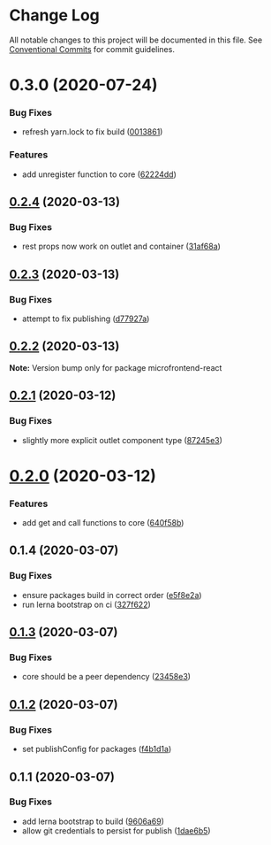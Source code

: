 # Change Log

All notable changes to this project will be documented in this file.
See [Conventional Commits](https://conventionalcommits.org) for commit guidelines.

# 0.3.0 (2020-07-24)


### Bug Fixes

* refresh yarn.lock to fix build ([0013861](https://github.com/microfrontend-react/microfrontend-react/commit/00138614cbcf1f4358f3ca9c44e97484df6c511e))


### Features

* add unregister function to core ([62224dd](https://github.com/microfrontend-react/microfrontend-react/commit/62224dd59e1401891630909531b2d7ec516b6acf))





## [0.2.4](https://github.com/microfrontend-react/microfrontend-react/compare/v0.2.3...v0.2.4) (2020-03-13)


### Bug Fixes

* rest props now work on outlet and container ([31af68a](https://github.com/microfrontend-react/microfrontend-react/commit/31af68a34af0571207ae4453d4117bd4579fb7c2))





## [0.2.3](https://github.com/microfrontend-react/microfrontend-react/compare/v0.2.2...v0.2.3) (2020-03-13)


### Bug Fixes

* attempt to fix publishing ([d77927a](https://github.com/microfrontend-react/microfrontend-react/commit/d77927a3f01b376b1a13b0d01f31265c65af4eeb))





## [0.2.2](https://github.com/microfrontend-react/microfrontend-react/compare/v0.2.1...v0.2.2) (2020-03-13)

**Note:** Version bump only for package microfrontend-react





## [0.2.1](https://github.com/microfrontend-react/microfrontend-react/compare/v0.2.0...v0.2.1) (2020-03-12)


### Bug Fixes

* slightly more explicit outlet component type ([87245e3](https://github.com/microfrontend-react/microfrontend-react/commit/87245e3405fc86bf85b89c10b230c4323615f81c))





# [0.2.0](https://github.com/microfrontend-react/microfrontend-react/compare/v0.1.4...v0.2.0) (2020-03-12)


### Features

* add get and call functions to core ([640f58b](https://github.com/microfrontend-react/microfrontend-react/commit/640f58b95819813bd69a4743a4cfdbdfab1e85e5))





## 0.1.4 (2020-03-07)


### Bug Fixes

* ensure packages build in correct order ([e5f8e2a](https://github.com/microfrontend-react/microfrontend-react/commit/e5f8e2a82217ffabcb0ec0a8f48b5dc169602c3d))
* run lerna bootstrap on ci ([327f622](https://github.com/microfrontend-react/microfrontend-react/commit/327f622ec12b5421b9936f7529d8c97f8536288c))





## [0.1.3](https://github.com/microfrontend-react/microfrontend-react/compare/v0.1.2...v0.1.3) (2020-03-07)


### Bug Fixes

* core should be a peer dependency ([23458e3](https://github.com/microfrontend-react/microfrontend-react/commit/23458e381086f2773177a5a5417a34e28ac0612c))





## [0.1.2](https://github.com/microfrontend-react/microfrontend-react/compare/v0.1.1...v0.1.2) (2020-03-07)


### Bug Fixes

* set publishConfig for packages ([f4b1d1a](https://github.com/microfrontend-react/microfrontend-react/commit/f4b1d1afa20d7a659db6ca306239d99fa151bc56))





## 0.1.1 (2020-03-07)


### Bug Fixes

* add lerna bootstrap to build ([9606a69](https://github.com/microfrontend-react/microfrontend-react/commit/9606a691b91e011d2c22fe29e9bf94ea1f98809b))
* allow git credentials to persist for publish ([1dae6b5](https://github.com/microfrontend-react/microfrontend-react/commit/1dae6b5402835e4601c5e31ac0e4aa593d8cf5e9))
